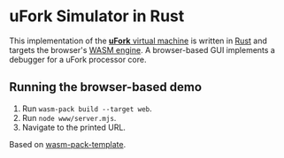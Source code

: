 # uFork Simulator in Rust

This implementation of the [**uFork** virtual machine](../ufork.md)
is written in [Rust](https://www.rust-lang.org/)
and targets the browser's [WASM engine](https://webassembly.org/).
A browser-based GUI implements a debugger for a uFork processor core.

## Running the browser-based demo

1. Run `wasm-pack build --target web`.
2. Run `node www/server.mjs`.
3. Navigate to the printed URL.

Based on [wasm-pack-template](https://github.com/rustwasm/wasm-pack-template).
